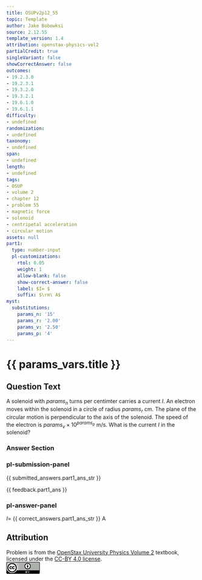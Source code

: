 ```yaml
---
title: OSUPv2p12_55
topic: Template
author: Jake Bobowksi
source: 2.12.55
template_version: 1.4
attribution: openstax-physics-vol2
partialCredit: true
singleVariant: false
showCorrectAnswer: false
outcomes:
- 19.2.3.0
- 19.2.3.1
- 19.3.2.0
- 19.3.2.1
- 19.6.1.0
- 19.6.1.1
difficulty:
- undefined
randomization:
- undefined
taxonomy:
- undefined
span:
- undefined
length:
- undefined
tags:
- OSUP
- volume 2
- chapter 12
- problem 55
- magnetic force
- solenoid
- centripetal acceleration
- circular motion
assets: null
part1:
  type: number-input
  pl-customizations:
    rtol: 0.05
    weight: 1
    allow-blank: false
    show-correct-answer: false
    label: $I= $
    suffix: $\rm\ A$
myst:
  substitutions:
    params_n: '15'
    params_r: '2.00'
    params_v: '2.50'
    params_p: '4'
---
```

# {{ params_vars.title }}

## Question Text

A solenoid with ${{ params_n }}$ turns per centimter carries a current $I$. An electron moves within the solenoid in a circle of radius ${{ params_r}}\textrm{ cm}$.
The plane of the circular motion is perpendicular to the axis of the solenoid.  The speed of the electron is ${{ params_v }}\times 10^{ {{ params_p }} }\textrm{ m/s}$.
What is the current $I$ in the solenoid?

### Answer Section

### pl-submission-panel

{{ submitted_answers.part1_ans_str }}

{{ feedback.part1_ans }}

### pl-answer-panel

$I=$ {{ correct_answers.part1_ans_str }} $\textrm{ A}$

## Attribution

Problem is from the [OpenStax University Physics Volume 2](https://openstax.org/details/books/university-physics-volume-2) textbook, licensed under the [CC-BY 4.0 license](https://creativecommons.org/licenses/by/4.0/).<br>![Image representing the Creative Commons 4.0 BY license.](https://raw.githubusercontent.com/firasm/bits/master/by.png)